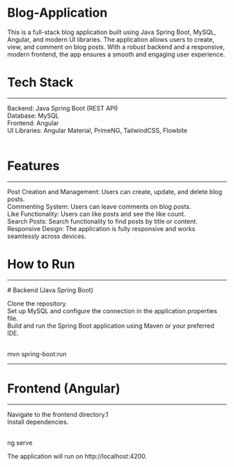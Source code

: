 # Blog-Application
This is a full-stack blog application built using Java Spring Boot, MySQL, Angular, and modern UI libraries. The application allows users to create, view, and comment on blog posts. With a robust backend and a responsive, modern frontend, the app ensures a smooth and engaging user experience.

# Tech Stack
<hr/>
Backend: Java Spring Boot (REST API) <br>
Database: MySQL <br>
Frontend: Angular <br>
UI Libraries: Angular Material, PrimeNG, TailwindCSS, Flowbite <br>
<br>

# Features
<hr/>
Post Creation and Management: Users can create, update, and delete blog posts. <br>
Commenting System: Users can leave comments on blog posts. <br>
Like Functionality: Users can like posts and see the like count. <br>
Search Posts: Search functionality to find posts by title or content. <br>
Responsive Design: The application is fully responsive and works seamlessly across devices. <br>

# How to Run
<hr/>
# Backend (Java Spring Boot)

Clone the repository.<br>
Set up MySQL and configure the connection in the application.properties file.<br>
Build and run the Spring Boot application using Maven or your preferred IDE.<br>
<br>

mvn spring-boot:run

<hr/>

# Frontend (Angular)
<hr/>

Navigate to the frontend directory.1<br/>
Install dependencies.<br/>
<br>

ng serve

The application will run on http://localhost:4200.
